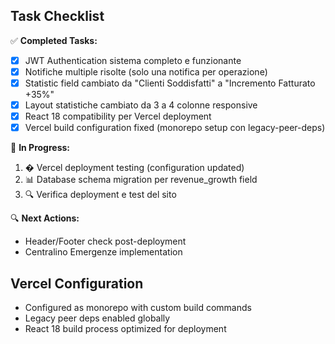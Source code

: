## Task Checklist

✅ **Completed Tasks:**

- [x] JWT Authentication sistema completo e funzionante
- [x] Notifiche multiple risolte (solo una notifica per operazione)
- [x] Statistic field cambiato da "Clienti Soddisfatti" a "Incremento Fatturato +35%"
- [x] Layout statistiche cambiato da 3 a 4 colonne responsive
- [x] React 18 compatibility per Vercel deployment
- [x] Vercel build configuration fixed (monorepo setup con legacy-peer-deps)

🔄 **In Progress:**

1. � Vercel deployment testing (configuration updated)
2. 📊 Database schema migration per revenue_growth field
3. 🔍 Verifica deployment e test del sito

🔍 **Next Actions:**

- Header/Footer check post-deployment
- Centralino Emergenze implementation

## Vercel Configuration

- Configured as monorepo with custom build commands
- Legacy peer deps enabled globally
- React 18 build process optimized for deployment
